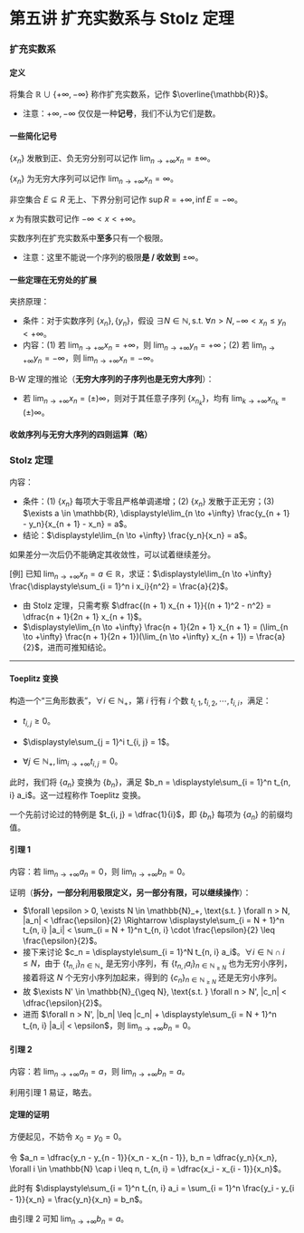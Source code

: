 # 第五讲 扩充实数系与 Stolz 定理

### 扩充实数系

#### 定义

将集合 $\mathbb{R} \cup \{+\infty, -\infty\}$ 称作扩充实数系，记作 $\overline{\mathbb{R}}$。

- 注意：$+\infty, -\infty$ 仅仅是一种**记号**，我们不认为它们是数。

#### 一些简化记号

$\{x_n\}$ 发散到正、负无穷分别可以记作 $\displaystyle\lim_{n \to +\infty} x_n = \pm \infty$。

$\{x_n\}$ 为无穷大序列可以记作 $\displaystyle\lim_{n \to +\infty} x_n = \infty$。

非空集合 $E \subseteq R$ 无上、下界分别可记作 $\sup R = +\infty, \inf E = -\infty$。

$x$ 为有限实数可记作 $-\infty < x < +\infty$。

实数序列在扩充实数系中**至多**只有一个极限。

- 注意：这里不能说一个序列的极限**是 / 收敛到** $\pm \infty$。

#### 一些定理在无穷处的扩展

夹挤原理：

- 条件：对于实数序列 $\{x_n\}, \{y_n\}$，假设 $\exists N \in \mathbb{N}, \text{s.t. } \forall n > N, -\infty < x_n \leq y_n < +\infty$。
- 内容：(1) 若 $\displaystyle\lim_{n \to +\infty} x_n = +\infty$，则 $\displaystyle\lim_{n \to +\infty} y_n = +\infty$；(2) 若 $\displaystyle\lim_{n \to +\infty} y_n = -\infty$，则 $\displaystyle\lim_{n \to +\infty} x_n = -\infty$。

B-W 定理的推论（**无穷大序列的子序列也是无穷大序列**）：

- 若 $\displaystyle\lim_{n \to +\infty} x_n = (\pm) \infty$，则对于其任意子序列 $\{x_{n_k}\}$，均有 $\displaystyle\lim_{k \to +\infty} x_{n_k} = (\pm) \infty$。

#### 收敛序列与无穷大序列的四则运算（略）

### Stolz 定理

内容：

- 条件：(1) $\{x_n\}$ 每项大于零且严格单调递增；(2) $\{x_n\}$ 发散于正无穷；(3) $\exists a \in \mathbb{R}, \displaystyle\lim_{n \to +\infty} \frac{y_{n + 1} - y_n}{x_{n + 1} - x_n} = a$。
- 结论：$\displaystyle\lim_{n \to +\infty} \frac{y_n}{x_n} = a$。

如果差分一次后仍不能确定其收敛性，可以试着继续差分。

[例] 已知 $\displaystyle\lim_{n \to +\infty} x_n = a \in \mathbb{R}$，求证：$\displaystyle\lim_{n \to +\infty} \frac{\displaystyle\sum_{i = 1}^n i x_i}{n^2} = \frac{a}{2}$。

- 由 Stolz 定理，只需考察 $\dfrac{(n + 1) x_{n + 1}}{(n + 1)^2 - n^2} = \dfrac{n + 1}{2n + 1} x_{n + 1}$。
- $\displaystyle\lim_{n  \to +\infty} \frac{n + 1}{2n + 1} x_{n + 1} = (\lim_{n \to +\infty} \frac{n + 1}{2n + 1})(\lim_{n \to +\infty} x_{n + 1}) = \frac{a}{2}$，进而可推知结论。

------

#### Toeplitz 变换

构造一个“三角形数表”，$\forall i \in \mathbb{N}_+$，第 $i$ 行有 $i$ 个数 $t_{i, 1}, t_{i, 2}, \cdots, t_{i, i}$，满足：

- $t_{i, j} \geq 0$。
- $\displaystyle\sum_{j = 1}^i t_{i, j} = 1$。

- $\forall j \in \mathbb{N}_+, \displaystyle\lim_{i \to +\infty} t_{i, j} = 0$。

此时，我们将 $\{a_n\}$ 变换为 $\{b_n\}$，满足 $b_n = \displaystyle\sum_{i = 1}^n t_{n, i} a_i$。这一过程称作 Toeplitz 变换。

一个先前讨论过的特例是 $t_{i, j} = \dfrac{1}{i}$，即 $\{b_n\}$ 每项为 $\{a_n\}$ 的前缀均值。

#### 引理 1

内容：若 $\displaystyle\lim_{n \to +\infty} a_n = 0$，则 $\displaystyle\lim_{n \to +\infty} b_n = 0$。

证明（**拆分，一部分利用极限定义，另一部分有限，可以继续操作**）：

- $\forall \epsilon > 0, \exists N \in \mathbb{N}_+, \text{s.t. } \forall n > N, |a_n| < \dfrac{\epsilon}{2} \Rightarrow \displaystyle\sum_{i = N + 1}^n t_{n, i} |a_i| < \sum_{i = N + 1}^n t_{n, i} \cdot \frac{\epsilon}{2} \leq \frac{\epsilon}{2}$。
- 接下来讨论 $c_n = \displaystyle\sum_{i = 1}^N t_{n, i} a_i$。$\forall i \in \mathbb{N} \cap i \leq N$，由于 $\{t_{n, i}\}_{n \in \mathbb{N}_+}$ 是无穷小序列，有 $\{t_{n, i} a_i\}_{n \in \mathbb{N}_{\geq N}}$ 也为无穷小序列，接着将这 $N$ 个无穷小序列加起来，得到的 $\{c_n\}_{n \in \mathbb{N}_{\geq N}}$ 还是无穷小序列。
- 故 $\exists N' \in \mathbb{N}_{\geq N}, \text{s.t. } \forall n > N', |c_n| < \dfrac{\epsilon}{2}$。
- 进而 $\forall n > N', |b_n| \leq |c_n| + \displaystyle\sum_{i = N + 1}^n t_{n, i} |a_i| < \epsilon$，则 $\displaystyle\lim_{n \to +\infty} b_n = 0$。

#### 引理 2

内容：若 $\displaystyle\lim_{n \to +\infty} a_n = a$，则 $\displaystyle\lim_{n \to +\infty} b_n = a$。

利用引理 1 易证，略去。

#### 定理的证明

方便起见，不妨令 $x_0 = y_0 = 0$。

令 $a_n = \dfrac{y_n - y_{n - 1}}{x_n - x_{n - 1}}, b_n = \dfrac{y_n}{x_n}, \forall i \in \mathbb{N} \cap i \leq n, t_{n, i} = \dfrac{x_i - x_{i - 1}}{x_n}$。

此时有 $\displaystyle\sum_{i = 1}^n t_{n, i} a_i = \sum_{i = 1}^n \frac{y_i - y_{i - 1}}{x_n} = \frac{y_n}{x_n} = b_n$。

由引理 2 可知 $\displaystyle\lim_{n \to +\infty} b_n = a$。